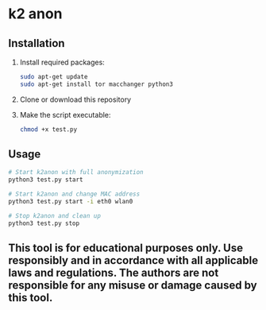# k2 anon


## Installation

1. Install required packages:
   ```bash
   sudo apt-get update
   sudo apt-get install tor macchanger python3
   ```

2. Clone or download this repository

3. Make the script executable:
   ```bash
   chmod +x test.py
   ```

## Usage

```bash
# Start k2anon with full anonymization
python3 test.py start

# Start k2anon and change MAC address 
python3 test.py start -i eth0 wlan0

# Stop k2anon and clean up
python3 test.py stop
```


## This tool is for educational purposes only. Use responsibly and in accordance with all applicable laws and regulations. The authors are not responsible for any misuse or damage caused by this tool.
